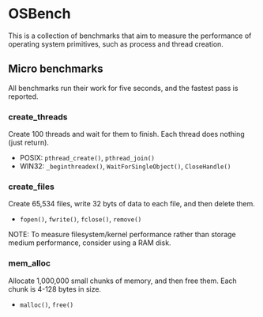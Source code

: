 # OSBench

This is a collection of benchmarks that aim to measure the performance of operating system primitives, such as process and thread creation.

## Micro benchmarks

All benchmarks run their work for five seconds, and the fastest pass is reported.

### create_threads

Create 100 threads and wait for them to finish. Each thread does nothing (just return).

* POSIX: `pthread_create()`, `pthread_join()`
* WIN32: `_beginthreadex()`, `WaitForSingleObject()`, `CloseHandle()`

### create_files

Create 65,534 files, write 32 byts of data to each file, and then delete them.

* `fopen()`, `fwrite()`, `fclose()`, `remove()`

NOTE: To measure filesystem/kernel performance rather than storage medium performance, consider using a RAM disk.

### mem_alloc

Allocate 1,000,000 small chunks of memory, and then free them. Each chunk is 4-128 bytes in size.

* `malloc()`, `free()`

